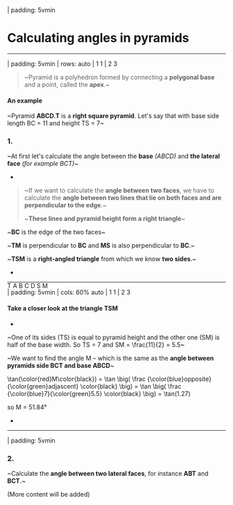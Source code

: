 | padding: 5vmin

# Calculating angles in pyramids

---





| padding: 5vmin
| rows: auto
| 1 1
| 2 3


<blockquote style="background: none;">

~Pyramid is a polyhedron formed by connecting a **polygonal base** and a point, called the **apex**.~

</blockquote>

#### An example

~Pyramid **ABCD.T** is a **right square pyramid**. Let's say that with base side length <f-math inline>BC = 11</f-math> and height <f-math inline>TS = 7</f-math>~

### 1. 

~At first let's calculate the angle between the **base** *(ABCD)* and **the lateral face** *(for example BCT)*~

-



<blockquote style="background: none;">

  ~If we want to calculate the **angle between two faces**, we have to calculate the **angle between two lines that lie on both faces and are perpendicular to the edge**.~

  ~**These lines and pyramid height form a right triangle**~

  <!-- <f-inline>

  <f-slider to="1" value="0" :value="get('pyrTr', 0)" style="width:60px; border:1px solid var(--gray); border-radius:18px; padding: 0 8px; box-shadow: 0 1px 5px 0 hsla(0, 0%, 0%, 0.3); background:var(--lightblue) " integer v-on:click.native="get('pyrTr') == 1 ? set('pyrTr', 0) : set('pyrTr', 1)" />

  <small>**{{ get('pyrTr') == 1 ? 'Hide' : 'Show' }} the triangle in pyramid**</small>

  </f-inline> -->

</blockquote>

~**BC** is the edge of the two faces~
  
~**TM** is perpendicular to **BC** and **MS** is also perpendicular to **BC**.~

~**TSM** is a **right-angled triangle** from which we know **two sides**.~

-

<div style="position:sticky; top:25px ">
<f-scene3 responsive isometric static :key="get('pyrTr')" >
  <f-group3 rotation="0 11 0" scale="1.6" position="0 -1 0" >
    <f-hedron3 
      :count="4" 
      :height="1.2" 
      :r="1.2"
      :strokeWidth="0"
      opacity="0.4"
      rotation="-70 0 0"
      :fill="color('green')"
      :shading="false"
    />
    <f-triangle3 
      points="0.83 0 0, 0 0 0, 0 0 1.2" :fill="color('blue')" rotation="-70 0 -45" opacity="0.8" />
    <f-hedron3 
      strokeWidth="0"
      :fill="color('darkblue')"
      :shading="false"
      :count="4"
      :r="0.1" 
      rotation="20 -45 45" 
      position="0.07 0.05 0" 
    />
  </f-group3>
  <f-group3 rotation="0 0 20" scale="1.6" position="0 -1 0">
    <!-- <f-line3 points="0.5 0 0, 0 0 0, 0 1 0" :stroke="color('black')" /> -->
  </f-group3>
</f-scene3>
<f-scene responsive style="position:absolute; top:0; left:0; width:100%; height:auto;">
  <f-text position="0.1 1.1">T</f-text>
  <!-- <f-group :opacity="get('pyrTr') == 1 ? 0.6 : 1"> -->
  <f-group>
    <f-text position="-1.8 -1.3">A</f-text>
    <f-text position="0.2 -1.88">B</f-text>
    <f-text position="1.8 -1.3">C</f-text>
    <f-text position="-0.3 -0.3">D</f-text>
    </f-group>
  <!-- <f-group v-if="get('pyrTr')"> -->
  <f-group>
    <f-text position="-0.1 -1 0">S</f-text>
    <f-text position="1.1 -1.55">M</f-text>
  </f-group>
</f-scene>
</div>


---





| padding: 5vmin
| cols: 60% auto
| 1 1
| 2 3

#### Take a closer look at the triangle TSM

-

~One of its sides <f-math inline>(TS)</f-math> is equal to pyramid height and the other one <f-math inline>(SM)</f-math> is half of the base width. So <f-math inline blue>TS = 7</f-math> and <f-math inline green>SM = \frac{11}{2} = 5.5</f-math>~

~We want to find the angle <f-math inline red>M</f-math> &ndash; which is the same as the **angle between pyramids side <f-math inline>BCT</f-math> and base <f-math inline>ABCD</f-math>**~

<f-math inline>\tan(\color{red}M\color{black}) = \tan \big( \frac {\color{blue}opposite}{\color{green}adjascent}  \color{black} \big) = \tan \big( \frac {\color{blue}7}{\color{green}5.5} \color{black} \big) = \tan(1.27)</f-math>

so <f-math inline red>M = 51.84°</f-math>

-

<f-scene responsive grid>
  <Triangle points="1.2 -1.5, -0.8 1.2, -0.8 -1.5 " :angleLabels="['M', 'T', 'S']" :angleMarkers="1" />
</f-scene>

---




| padding: 5vmin

### 2.

~Calculate the **angle between two lateral faces**, for instance **ABT** and **BCT**.~


<f-hr />


(More content will be added)




